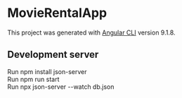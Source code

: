 # MovieRentalApp

This project was generated with [Angular CLI](https://github.com/angular/angular-cli) version 9.1.8.

## Development server
Run npm install json-server <br />
Run npm run start <br />
Run npx json-server --watch db.json <br />
